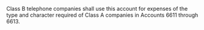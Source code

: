 Class B telephone companies shall use this account for expenses of the type and character required of Class A companies in Accounts 6611 through 6613.

